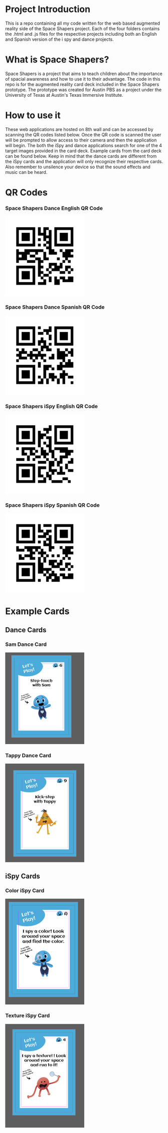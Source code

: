 # Project Introduction
This is a repo containing all my code written for the web based augmented reality side
of the Space Shapers project. Each of the four folders contains the .html and .js files
for the respective projects including both an English and Spanish version of the 
i spy and dance projects.

# What is Space Shapers?
Space Shapers is a project that aims to teach children about the importance of
spacial awareness and how to use it to their advantage. The code in this repo is
for the augmented reality card deck included in the Space Shapers prototype. The
prototype was created for Austin PBS as a project under the University of Texas at Austin's Texas Immersive
Institute. 

# How to use it
These web applications are hosted on 8th wall and can be accessed by scanning the QR
codes listed below. Once the QR code is scanned the user will be prompted to allow
access to their camera and then the application will begin. The both the iSpy and dance
applications search for one of the 4 target images provided in the card deck.
Example cards from the card deck can be found below. Keep in mind that the dance
cards are different from the iSpy cards and the application will only recognize their
respective cards. Also remember to unsilence your device so that the sound effects
and music can be heard.

# QR Codes
### Space Shapers Dance English QR Code
<!-- ![Alt text](qr-codes/spaceShapersDanceEnglishQRCode.png "Space Shapers Dance English QR Code") -->
<img src ="qr-codes/spaceShapersDanceEnglishQRCode.png" width="50%" height="50%" title="Space Shapers Dance English QR Code">

### Space Shapers Dance Spanish QR Code
<!-- ![Alt text](qr-codes/spaceShapersDanceSpanishQRCode.png "Space Shapers Dance Spanish QR Code") -->
<img src ="qr-codes/spaceShapersDanceSpanishQRCode.png" width="50%" height="50%" title="Space Shapers Dance Spanish QR Code">


### Space Shapers iSpy English QR Code
<!-- ![Alt text](qr-codes/spaceShapersiSpyEnglishQRCode.png "Space Shapers iSpy English QR Code") -->
<img src ="qr-codes/spaceShapersiSpyEnglishQRCode.png" width="50%" height="50%" title="Space Shapers iSpy English QR Code">

### Space Shapers iSpy Spanish QR Code
<!-- ![Alt text](qr-codes/spaceShapersiSpySpanishQRCode.png "Space Shapers iSpy Spanish QR Code") -->
<img src ="qr-codes/spaceShapersiSpySpanishQRCode.png" width="50%" height="50%" title="Space Shapers iSpy Spanish QR Code">

# Example Cards
## Dance Cards
### Sam Dance Card
<!-- ![Alt text](cards/danceSamCard.png "Sam Dance Card") -->
<img src ="cards/danceSamCard.png" width="50%" height="50%" title="Sam Dance Card">

### Tappy Dance Card
<!-- ![Alt text](cards/danceTappyCard.png "Tappy Dance Card") -->
<img src ="cards/danceTappyCard.png" width="50%" height="50%" title="Tappy Dance Card">

## iSpy Cards
### Color iSpy Card
<!-- ![Alt text](cards/iSpyAColorCard.png "Color iSpy Card") -->
<img src ="cards/iSpyAColorCard.png" width="50%" height="50%" title="Color iSpy Card">

### Texture iSpy Card
<!-- ![Alt text](cards/iSpyATextureCard.png "Texture iSpy Card") -->
<img src ="cards/iSpyATextureCard.png" width="50%" height="50%" title="Texture iSpy Card">
